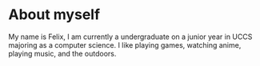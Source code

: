 # About myself
My name is Felix, I am currently a undergraduate on a junior year in UCCS majoring as a computer science. I like playing games, watching anime, playing music, and the outdoors.
